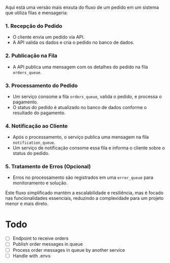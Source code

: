 Aqui está uma versão mais enxuta do fluxo de um pedido em um sistema que utiliza filas e mensageria:

### 1. **Recepção do Pedido**
   - O cliente envia um pedido via API.
   - A API valida os dados e cria o pedido no banco de dados.

### 2. **Publicação na Fila**
   - A API publica uma mensagem com os detalhes do pedido na fila `orders_queue`.

### 3. **Processamento do Pedido**
   - Um serviço consome a fila `orders_queue`, valida o pedido, e processa o pagamento.
   - O status do pedido é atualizado no banco de dados conforme o resultado do pagamento.

### 4. **Notificação ao Cliente**
   - Após o processamento, o serviço publica uma mensagem na fila `notification_queue`.
   - Um serviço de notificação consome essa fila e informa o cliente sobre o status do pedido.

### 5. **Tratamento de Erros (Opcional)**
   - Erros no processamento são registrados em uma `error_queue` para monitoramento e solução.

Este fluxo simplificado mantém a escalabilidade e resiliência, mas é focado nas funcionalidades essenciais, reduzindo a complexidade para um projeto menor e mais direto.


# Todo
- [ ] Endpoint to receive orders 
- [ ] Publish order messages in queue
- [ ] Process order messages in queue by another service 
- [ ] Handle with .envs